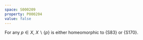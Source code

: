 ```yaml
---
space: S000209
property: P000204
value: false
---
```


For any $p \in X$, $X \backslash \{p\}$ is either homeomorphic to {S83} or {S170}.
